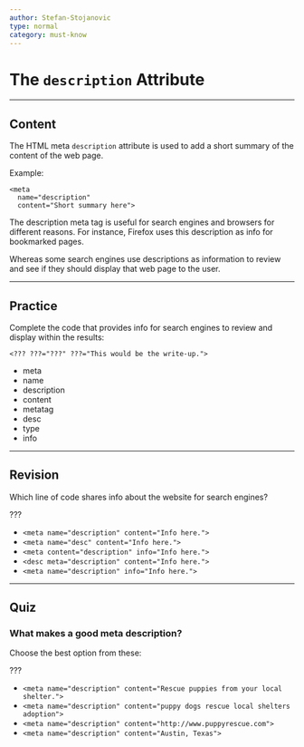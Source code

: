 ```yaml
---
author: Stefan-Stojanovic
type: normal
category: must-know
---
```


# The `description` Attribute


---

## Content

The HTML meta `description` attribute is used to add a short summary of the content of the web page.

Example:

```plain-text
<meta
  name="description"
  content="Short summary here">
```

The description meta tag is useful for search engines and browsers for different reasons. For instance, Firefox uses this description as info for bookmarked pages. 

Whereas some search engines use descriptions as information to review and see if they should display that web page to the user.


---

## Practice

Complete the code that provides info for search engines to review and display within the results:

`<??? ???="???" ???="This would be the write-up.">`

- meta
- name
- description
- content
- metatag
- desc
- type
- info


---

## Revision

Which line of code shares info about the website for search engines?

???

- `<meta name="description" content="Info here.">`
- `<meta name="desc" content="Info here.">`
- `<meta content="description" info="Info here.">`
- `<desc meta="description" content="Info here.">`
- `<meta name="description" info="Info here.">`


---

## Quiz

### What makes a good meta description?


Choose the best option from these:

???

- `<meta name="description" content="Rescue puppies from your local shelter.">`
- `<meta name="description" content="puppy dogs rescue local shelters adoption">`
- `<meta name="description" content="http://www.puppyrescue.com">`
- `<meta name="description" content="Austin, Texas">`
 
